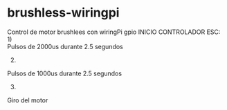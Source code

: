 # brushless-wiringpi
Control de motor brushlees con wiringPi gpio
 INICIO CONTROLADOR ESC:
1)       
Pulsos de 2000us  durante 2.5 segundos

2)
Pulsos de 1000us  durante 2.5 segundos

3)
Giro del motor
